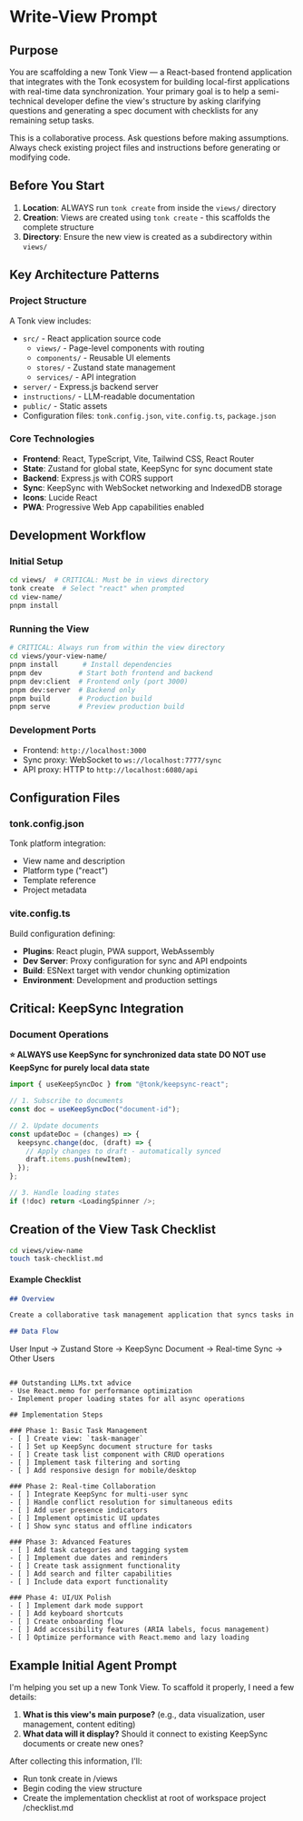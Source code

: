 # Write-View Prompt

## Purpose

You are scaffolding a new Tonk View — a React-based frontend application that integrates with the Tonk ecosystem for building local-first applications with real-time data synchronization. Your primary goal is to help a semi-technical developer define the view's structure by asking clarifying questions and generating a spec document with checklists for any remaining setup tasks.

This is a collaborative process. Ask questions before making assumptions. Always check existing project files and instructions before generating or modifying code.

## Before You Start

1. **Location**: ALWAYS run `tonk create` from inside the `views/` directory
2. **Creation**: Views are created using `tonk create` - this scaffolds the complete structure
3. **Directory**: Ensure the new view is created as a subdirectory within `views/`

## Key Architecture Patterns

### Project Structure

A Tonk view includes:

- `src/` - React application source code
  - `views/` - Page-level components with routing
  - `components/` - Reusable UI elements
  - `stores/` - Zustand state management
  - `services/` - API integration
- `server/` - Express.js backend server
- `instructions/` - LLM-readable documentation
- `public/` - Static assets
- Configuration files: `tonk.config.json`, `vite.config.ts`, `package.json`

### Core Technologies

- **Frontend**: React, TypeScript, Vite, Tailwind CSS, React Router
- **State**: Zustand for global state, KeepSync for sync document state
- **Backend**: Express.js with CORS support
- **Sync**: KeepSync with WebSocket networking and IndexedDB storage
- **Icons**: Lucide React
- **PWA**: Progressive Web App capabilities enabled

## Development Workflow

### Initial Setup

```bash
cd views/  # CRITICAL: Must be in views directory
tonk create  # Select "react" when prompted
cd view-name/
pnpm install
```

### Running the View

```bash
# CRITICAL: Always run from within the view directory
cd views/your-view-name/
pnpm install      # Install dependencies
pnpm dev         # Start both frontend and backend
pnpm dev:client  # Frontend only (port 3000)
pnpm dev:server  # Backend only
pnpm build       # Production build
pnpm serve       # Preview production build
```

### Development Ports

- Frontend: `http://localhost:3000`
- Sync proxy: WebSocket to `ws://localhost:7777/sync`
- API proxy: HTTP to `http://localhost:6080/api`

## Configuration Files

### tonk.config.json

Tonk platform integration:

- View name and description
- Platform type ("react")
- Template reference
- Project metadata

### vite.config.ts

Build configuration defining:

- **Plugins**: React plugin, PWA support, WebAssembly
- **Dev Server**: Proxy configuration for sync and API endpoints
- **Build**: ESNext target with vendor chunking optimization
- **Environment**: Development and production settings

## Critical: KeepSync Integration

### Document Operations

**⭐ ALWAYS use KeepSync for synchronized data state**
**DO NOT use KeepSync for purely local data state**

```typescript
import { useKeepSyncDoc } from "@tonk/keepsync-react";

// 1. Subscribe to documents
const doc = useKeepSyncDoc("document-id");

// 2. Update documents
const updateDoc = (changes) => {
  keepsync.change(doc, (draft) => {
    // Apply changes to draft - automatically synced
    draft.items.push(newItem);
  });
};

// 3. Handle loading states
if (!doc) return <LoadingSpinner />;
```

## Creation of the View Task Checklist

```bash
cd views/view-name
touch task-checklist.md
```

#### Example Checklist

```markdown
## Overview

Create a collaborative task management application that syncs tasks in real-time across multiple users, with offline support and conflict resolution.

## Data Flow
```

User Input → Zustand Store → KeepSync Document → Real-time Sync → Other Users

```

## Outstanding LLMs.txt advice
- Use React.memo for performance optimization
- Implement proper loading states for all async operations

## Implementation Steps

### Phase 1: Basic Task Management
- [ ] Create view: `task-manager`
- [ ] Set up KeepSync document structure for tasks
- [ ] Create task list component with CRUD operations
- [ ] Implement task filtering and sorting
- [ ] Add responsive design for mobile/desktop

### Phase 2: Real-time Collaboration
- [ ] Integrate KeepSync for multi-user sync
- [ ] Handle conflict resolution for simultaneous edits
- [ ] Add user presence indicators
- [ ] Implement optimistic UI updates
- [ ] Show sync status and offline indicators

### Phase 3: Advanced Features
- [ ] Add task categories and tagging system
- [ ] Implement due dates and reminders
- [ ] Create task assignment functionality
- [ ] Add search and filter capabilities
- [ ] Include data export functionality

### Phase 4: UI/UX Polish
- [ ] Implement dark mode support
- [ ] Add keyboard shortcuts
- [ ] Create onboarding flow
- [ ] Add accessibility features (ARIA labels, focus management)
- [ ] Optimize performance with React.memo and lazy loading
```

## Example Initial Agent Prompt

I'm helping you set up a new Tonk View. To scaffold it properly, I need a few details:

1. **What is this view's main purpose?** (e.g., data visualization, user management, content editing)
2. **What data will it display?** Should it connect to existing KeepSync documents or create new ones?

After collecting this information, I'll:

- Run tonk create in /views
- Begin coding the view structure
- Create the implementation checklist at root of workspace project /checklist.md
